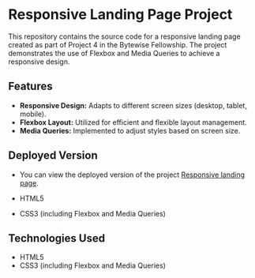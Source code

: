 # Responsive Landing Page Project

This repository contains the source code for a responsive landing page created as part of Project 4 in the Bytewise Fellowship. The project demonstrates the use of Flexbox and Media Queries to achieve a responsive design.

## Features

- **Responsive Design:** Adapts to different screen sizes (desktop, tablet, mobile).
- **Flexbox Layout:** Utilized for efficient and flexible layout management.
- **Media Queries:** Implemented to adjust styles based on screen size.

## Deployed Version
-  You can view the deployed version of the project [Responsive landing page](https://venerable-cajeta-1f9404.netlify.app/).

- HTML5
- CSS3 (including Flexbox and Media Queries)

## Technologies Used

- HTML5
- CSS3 (including Flexbox and Media Queries)


